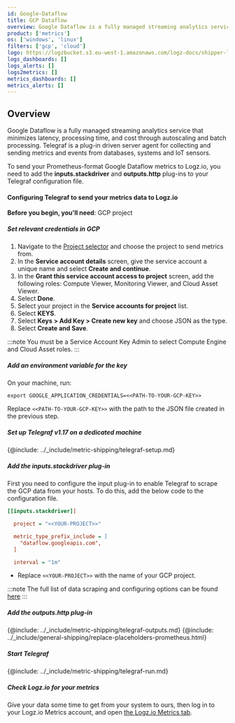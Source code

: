 ```yaml
---
id: Google-Dataflow
title: GCP Dataflow
overview: Google Dataflow is a fully managed streaming analytics service that minimizes latency, processing time, and cost through autoscaling and batch processing. Telegraf is a plug-in driven server agent for collecting and sending metrics and events from databases, systems and IoT sensors.
product: ['metrics']
os: ['windows', 'linux']
filters: ['gcp', 'cloud']
logo: https://logzbucket.s3.eu-west-1.amazonaws.com/logz-docs/shipper-logos/gcpdataflow.png
logs_dashboards: []
logs_alerts: []
logs2metrics: []
metrics_dashboards: []
metrics_alerts: []
---
```


## Overview

Google Dataflow is a fully managed streaming analytics service that minimizes latency, processing time, and cost through autoscaling and batch processing. Telegraf is a plug-in driven server agent for collecting and sending metrics and events from databases, systems and IoT sensors.

To send your Prometheus-format Google Dataflow metrics to Logz.io, you need to add the **inputs.stackdriver** and **outputs.http** plug-ins to your Telegraf configuration file.

#### Configuring Telegraf to send your metrics data to Logz.io

**Before you begin, you'll need**:
 GCP project

 

##### Set relevant credentials in GCP

1. Navigate to the [Project selector](https://console.cloud.google.com/projectselector/iam-admin/serviceaccounts/create) and choose the project to send metrics from.
2. In the **Service account details** screen, give the service account a unique name and select **Create and continue**.
3. In the **Grant this service account access to project** screen, add the following roles: Compute Viewer, Monitoring Viewer, and Cloud Asset Viewer.
4. Select **Done**.
5. Select your project in the **Service accounts for project** list.
6. Select **KEYS**.
7. Select **Keys > Add Key > Create new key** and choose JSON as the type.
8. Select **Create and Save**.

:::note
You must be a Service Account Key Admin to select Compute Engine and Cloud Asset roles.
:::
 

##### Add an environment variable for the key

On your machine, run:

```shell
export GOOGLE_APPLICATION_CREDENTIALS=<<PATH-TO-YOUR-GCP-KEY>>
```

Replace `<<PATH-TO-YOUR-GCP-KEY>>` with the path to the JSON file created in the previous step.


##### Set up Telegraf v1.17 on a dedicated machine

{@include: ../_include/metric-shipping/telegraf-setup.md}

##### Add the inputs.stackdriver plug-in

First you need to configure the input plug-in to enable Telegraf to scrape the GCP data from your hosts. To do this, add the below code to the configuration file. 

``` ini
[[inputs.stackdriver]]

  project = "<<YOUR-PROJECT>>"

  metric_type_prefix_include = [
    "dataflow.googleapis.com",
  ]

  interval = "1m"
```

* Replace `<<YOUR-PROJECT>>` with the name of your GCP project.

:::note
The full list of data scraping and configuring options can be found [here](https://github.com/influxdata/telegraf/blob/release-1.18/plugins/inputs/stackdriver/README.md)
:::
 

##### Add the outputs.http plug-in
  
{@include: ../_include/metric-shipping/telegraf-outputs.md}
{@include: ../_include/general-shipping/replace-placeholders-prometheus.html}

##### Start Telegraf

{@include: ../_include/metric-shipping/telegraf-run.md}  
  
##### Check Logz.io for your metrics

Give your data some time to get from your system to ours, then log in to your Logz.io Metrics account, and open [the Logz.io Metrics tab](https://app.logz.io/#/dashboard/metrics/).


 
